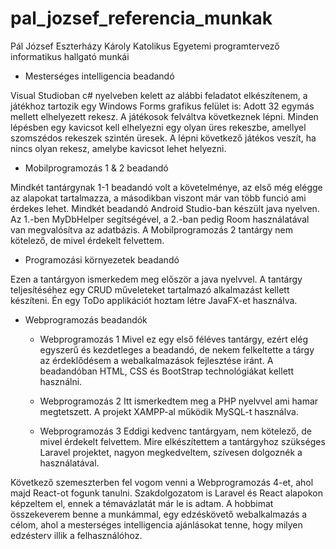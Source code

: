 # pal_jozsef_referencia_munkak
Pál József Eszterházy Károly Katolikus Egyetemi programtervező informatikus hallgató munkái

- Mesterséges intelligencia beadandó

Visual Studioban c# nyelveben kelett az alábbi feladatot elkészítenem, a játékhoz tartozik egy Windows Forms grafikus felület is:
Adott 32 egymás mellett elhelyezett rekesz. A játékosok felváltva következnek lépni. Minden lépésben egy kavicsot kell elhelyezni egy olyan üres rekeszbe, amellyel szomszédos rekeszek szintén üresek. A lépni következő játékos veszít, ha nincs olyan rekesz, amelybe     kavicsot lehet helyezni.

- Mobilprogramozás 1 & 2 beadandó

Mindkét tantárgynak 1-1 beadandó volt a követelménye, az első még elégge az alapokat tartalmazza, a másodikban viszont már van több funció ami érdekes lehet. Mindkét beadandó Android Studio-ban készült java nyelven. Az 1.-ben MyDbHelper segítségével, a 2.-ban pedig Room használatával van megvalósítva az adatbázis. A Mobilprogramozás 2 tantárgy nem kötelező, de mivel érdekelt felvettem.

- Programozási környezetek beadandó

Ezen a tantárgyon ismerkedem meg először a java nyelvvel. A tantárgy teljesítéséhez egy CRUD műveleteket tartalmazó alkalmazást kellett készíteni. Én egy ToDo applikációt hoztam létre JavaFX-et használva.

- Webprogramozás beadandók

  - Webprogramozás 1
  Mivel ez egy első féléves tantárgy, ezért elég egyszerű és kezdetleges a beadandó, de nekem felkeltette a tárgy az érdeklődésem a webalkalmazások fejlesztése iránt. A beadandóban HTML, CSS és BootStrap technológiákat kellett használni.

  - Webprogramozás 2
  Itt ismerkedtem meg a PHP nyelvvel ami hamar megtetszett. A projekt XAMPP-al működik MySQL-t használva.

  - Webprogramozás 3
  Eddigi kedvenc tantárgyam, nem kötelező, de mivel érdekelt felvettem. Mire elkészítettem a tantárgyhoz szükséges Laravel projektet, nagyon megkedveltem, szívesen dolgoznék a használatával.

Következő szemeszterben fel vogom venni a Webprogramozás 4-et, ahol majd React-ot fogunk tanulni.
Szakdolgozatom is Laravel és React alapokon képzeltem el, ennek a témavázlatát már le is adtam. A hobbimat összekeverem benne a munkámmal, egy edzéskövető webalkalmazás a célom, ahol a mesterséges intelligencia ajánlásokat tenne, hogy milyen edzésterv illik a felhasználóhoz.
